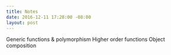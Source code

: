 ```yaml
---
title: Notes
date: 2016-12-11 17:28:00 -08:00
layout: post
---
```


Generic functions & polymorphism
Higher order functions
Object composition
